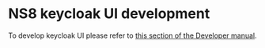 # NS8 keycloak UI development

To develop keycloak UI please refer to [this section of the Developer manual](https://nethserver.github.io/ns8-core/ui/modules/#module-ui-development).

